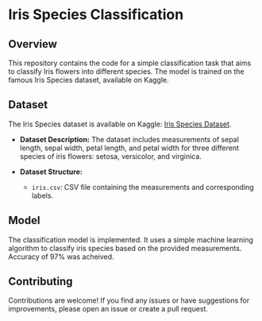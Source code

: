 # Iris Species Classification

## Overview

This repository contains the code for a simple classification task that aims to classify Iris flowers into different species. The model is trained on the famous Iris Species dataset, available on Kaggle.

## Dataset

The Iris Species dataset is available on Kaggle: [Iris Species Dataset](https://www.kaggle.com/uciml/iris).

- **Dataset Description:** The dataset includes measurements of sepal length, sepal width, petal length, and petal width for three different species of iris flowers: setosa, versicolor, and virginica.

- **Dataset Structure:**
  - `iris.csv`: CSV file containing the measurements and corresponding labels.

## Model

The classification model is implemented. It uses a simple machine learning algorithm to classify iris species based on the provided measurements. Accuracy of 97% was acheived.

## Contributing

Contributions are welcome! If you find any issues or have suggestions for improvements, please open an issue or create a pull request.
